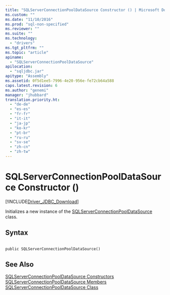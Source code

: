 ```yaml
---
title: "SQLServerConnectionPoolDataSource Constructor () | Microsoft Docs"
ms.custom: ""
ms.date: "11/10/2016"
ms.prod: "sql-non-specified"
ms.reviewer: ""
ms.suite: ""
ms.technology: 
  - "drivers"
ms.tgt_pltfrm: ""
ms.topic: "article"
apiname: 
  - "SQLServerConnectionPoolDataSource"
apilocation: 
  - "sqljdbc.jar"
apitype: "Assembly"
ms.assetid: 0f5d1ee5-7996-4e20-956e-fe72cb64a588
caps.latest.revision: 6
ms.author: "genemi"
manager: "jhubbard"
translation.priority.ht: 
  - "de-de"
  - "es-es"
  - "fr-fr"
  - "it-it"
  - "ja-jp"
  - "ko-kr"
  - "pt-br"
  - "ru-ru"
  - "sv-se"
  - "zh-cn"
  - "zh-tw"
---
```

# SQLServerConnectionPoolDataSource Constructor ()
[!INCLUDE[Driver_JDBC_Download](../../../connect/jdbc/includes)]

  Initializes a new instance of the [SQLServerConnectionPoolDataSource](../../../connect/jdbc/reference/sqlserverconnectionpooldatasource-class.md) class.  
  
## Syntax  
  
```  
  
public SQLServerConnectionPoolDataSource()  
```  
  
## See Also  
 [SQLServerConnectionPoolDataSource Constructors](../../../connect/jdbc/reference/sqlserverconnectionpooldatasource-constructors.md)   
 [SQLServerConnectionPoolDataSource Members](../../../connect/jdbc/reference/sqlserverconnectionpooldatasource-members.md)   
 [SQLServerConnectionPoolDataSource Class](../../../connect/jdbc/reference/sqlserverconnectionpooldatasource-class.md)  
  
  